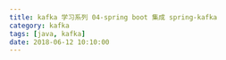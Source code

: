 ```yaml
---
title: kafka 学习系列 04-spring boot 集成 spring-kafka
category: kafka 
tags: [java, kafka]
date: 2018-06-12 10:10:00
---
```


